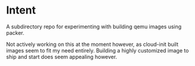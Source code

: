 # Intent

A subdirectory repo for experimenting with building qemu images using packer.

Not actively working on this at the moment however, as cloud-init built images seem to fit my 
need entirely. Building a highly customized image to ship and start does seem appealing however.
